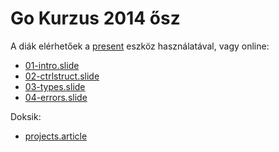 # Go Kurzus 2014 ősz

A diák elérhetőek a [present](http://godoc.org/code.google.com/p/go.tools/cmd/present) eszköz használatával, vagy online:

- [01-intro.slide](http://go-talks.appspot.com/github.com/SZTEGoKurzus/2014-slides/01-intro.slide)
- [02-ctrlstruct.slide](http://go-talks.appspot.com/github.com/SZTEGoKurzus/2014-slides/02-ctrlstruct.slide)
- [03-types.slide](http://go-talks.appspot.com/github.com/SZTEGoKurzus/2014-slides/03-types.slide)
- [04-errors.slide](http://go-talks.appspot.com/github.com/SZTEGoKurzus/2014-slides/04-errors.slide)

Doksik:

- [projects.article](http://go-talks.appspot.com/github.com/SZTEGoKurzus/2014-slides/projects.article)
